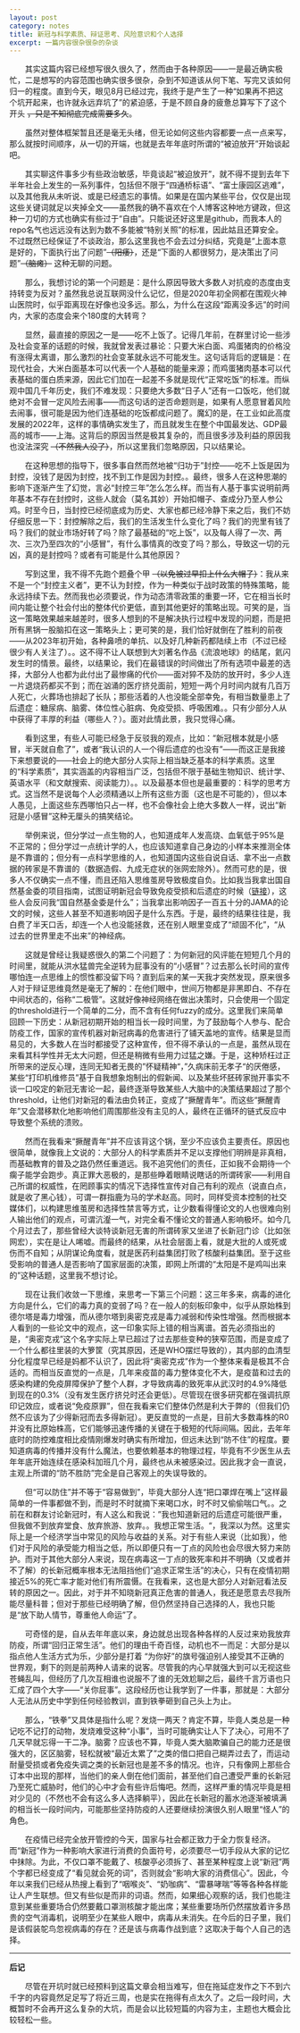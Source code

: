 ```yaml
---
layout: post
category: notes
title: 新冠与科学素质、辩证思考、风险意识和个人选择
excerpt: 一篇内容很杂很杂的杂谈
---
```


&emsp;&emsp;其实这篇内容已经想写很久很久了，然而由于各种原因——一是最近确实极忙，二是想写的内容范围也确实很多很杂，杂到不知道该从何下笔、写完又该如何归一的程度。直到今天，眼见8月已经过完，我终于是产生了一种“如果再不把这个坑开起来，也许就永远弃坑了”的紧迫感，于是不顾自身的疲惫总算写下了这个开头 ~~，只是不知彻底完成需要多久~~。

&emsp;&emsp;虽然对整体框架暂且还是毫无头绪，但无论如何这些内容都要一点一点来写，那么就按时间顺序，从一切的开端，也就是去年年底时所谓的“被迫放开”开始谈起吧。

&emsp;&emsp;其实聊这件事多少有些政治敏感，毕竟谈起“被迫放开”，就不得不提到去年下半年社会上发生的一系列事件，包括但不限于“四通桥标语”、“富士康园区逃难”，以及其他我从未听说、或是已经遗忘的事情。如果是在国内某些平台，仅仅是出现这些关键词就足以夹掉全文——虽然我的确不喜欢在个人博客这种地方键政，但这种一刀切的方式也确实有些过于“自由”。只能说还好这里是github，而我本人的repo名气也远远没有达到为数不多能被“特别关照”的标准，因此姑且还算安全。不过既然已经保证了不谈政治，那么这里我也不会去过分纠结，究竟是“上面本意是好的，下面执行出了问题”~~（阳痿）~~，还是“下面的人都很努力，是决策出了问题”~~（脑瘫）~~ 这种无聊的问题。

&emsp;&emsp;那么，我想讨论的第一个问题是：是什么原因导致大多数人对抗疫的态度由支持转变为反对？虽然我总说互联网没什么记忆，但是2020年初全网都在围观火神山医院时，似乎距离现在好像也没多远。那么，为什么在这段“距离没多远”的时间内，大家的态度会来个180度的大转弯？

&emsp;&emsp;显然，最直接的原因之一是——吃不上饭了。记得几年前，在群里讨论一些涉及社会变革的话题的时候，我就曾发表过暴论：只要大米白面、鸡蛋猪肉的价格没有涨得太离谱，那么激烈的社会变革就永远不可能发生。这句话背后的逻辑是：在现代社会，大米白面基本可以代表一个人基础的能量来源；而鸡蛋猪肉基本可以代表基础的蛋白质来源，因此它们加在一起差不多就是现代“正常吃饭”的标准。而纵观中国几千年历史，我们不难发现：只要绝大多数“日子人”还有一口饭吃，他们就绝对不会冒一定风险去闹事——而这句话的逆否命题则是，如果有人愿意冒着风险去闹事，很可能是因为他们连基础的吃饭都成问题了。魔幻的是，在工业如此高度发展的2022年，这样的事情确实发生了，而且就发生在整个中国最发达、GDP最高的城市——上海。这背后的原因当然是极其复杂的，而且很多涉及利益的原因我也没法深究 ~~（不然我人没了）~~，所以这里我们忽略原因，只以结果论。

&emsp;&emsp;在这种思想的指导下，很多事自然而然地被“归功于”封控——吃不上饭是因为封控，没钱了是因为封控，找不到工作是因为封控。。最终，很多人在这种思潮的影响下逐渐产生了幻觉，言必“封控三年”怎么怎么样。而当有人基于事实说明前两年基本不存在封控时，这些人就会（莫名其妙）开始扣帽子、查成分乃至人参公鸡。时至今日，当封控已经彻底成为历史、大家也都已经冷静下来之后，我们不妨仔细反思一下：封控解除之后，我们的生活发生什么变化了吗？我们的兜里有钱了吗？我们的就业市场好转了吗？除了最基础的“吃上饭”，以及每人得了一次、两次、三次乃至四次的“小感冒”，有什么事情真的改变了吗？那么，导致这一切的元凶，真的是封控吗？或者有可能是什么其他原因？

&emsp;&emsp;写到这里，我不得不先跑个题叠个甲 ~~（以免被过早扣上什么大帽子）~~：我从来不是一个“封控主义者”，更不认为封控，作为一种类似于战时政策的特殊策略，能永远持续下去。然而我也必须要说，作为动态清零政策的重要一环，它在相当长时间内能让整个社会付出的整体代价更低，直到其他更好的策略出现。可笑的是，当这一策略效果越来越差时，很多人想到的不是解决执行过程中发现的问题，而是把所有黑锅一股脑扣在这一策略头上；更可笑的是，我们恰好就倒在了胜利的前夜——从2023年初开始，各种鼻喷的单抗、以及好几种新药都陆续上市（不过已经很少有人关注了）。。这不得不让人联想到大刘著名作品《流浪地球》的结尾，氦闪发生时的情景。最终，以结果论，我们在最错误的时间做出了所有选项中最差的选择，大部分人也都为此付出了最惨痛的代价——面对猝不及防的放开时，多少人连一片退烧药都买不到；而在汹涌的医疗挤兑面前，短短一两个月时间内就有几百万人死亡，火葬场也排起了长队；那些活着的人也没能全部幸免，有相当数量患上了后遗症：糖尿病、脑雾、体位性心脏病、免疫受损、呼吸困难。。只有少部分人从中获得了丰厚的利益（哪些人？）。面对此情此景，我只觉得心痛。

&emsp;&emsp;看到这里，有些人可能已经急于反驳我的观点，比如：“新冠根本就是小感冒，半天就自愈了”，或者“我认识的人一个得后遗症的也没有”——而这正是我接下来想要说的——社会上的绝大部分人实际上相当缺乏基本的科学素质。这里的“科学素质”，其实涵盖的内容相当广泛，包括但不限于基础生物知识、统计学、英语水平（和文献搜索、阅读能力）。。以及最基本但也是最重要的：科学的思考方式。这当然不是说每个人必须精通以上所有这些方面（这也是不可能的），但以本人愚见，上面这些东西哪怕只占一样，也不会像社会上绝大多数人一样，说出“新冠是小感冒”这种无厘头的搞笑结论。

&emsp;&emsp;举例来说，但分学过一点生物的人，也知道成年人发高烧、血氧低于95%是不正常的；但分学过一点统计学的人，也应该知道拿自己身边的小样本来推测全体是不靠谱的；但分有一点科学思维的人，也知道国内这些自说自话、拿不出一点数据的砖家是不靠谱的（数据造假、九成无症状的张网宏除外）。然而可悲的是，很多人不仅确实一点不懂，而且还陷入思维茧房导致极度自负。比如我当我拿出国自然基金委的项目指南，试图证明新冠会导致免疫受损和后遗症的时候（[链接](https://www.nsfc.gov.cn/publish/portal0/tab434/info90135.htm)），这些人会反问我“国自然基金委是什么”；当我拿出影响因子一百五十分的JAMA的论文的时候，这些人甚至不知道影响因子是什么东西。于是，最终的结果往往是，我白费了半天口舌，却连一个人也没能拯救，还在别人眼里变成了“顽固不化”，“从过去的世界里走不出来”的神经病。

&emsp;&emsp;这就是曾经让我疑惑很久的第二个问题了：为何新冠的风评能在短短几个月的时间里，就能从洪水猛兽完全逆转为屁事没有的“小感冒”？过去那么长时间的宣传哪怕连一点思维上的惯性都没留下吗？直到后来的某一天我才突然发现，原来很多人对于辩证思维竟然是毫无了解的：在他们眼中，世间万物都是非黑即白、不存在中间状态的，俗称“二极管”。这就好像神经网络在做出决策时，只会使用一个固定的threshold进行一个简单的二分，而不含有任何fuzzy的成分。这里我们来简单回顾一下历史：从新冠初期开始的相当长一段时间里，为了鼓励每个人参与、配合防疫工作，国家的宣传机器对新冠病毒的危害进行了铺天盖地的宣传。结果是显而易见的，大多数人在当时都接受了这种宣传，但不得不承认的一点是，虽然从现在来看其科学性并无太大问题，但还是稍微有些用力过猛之嫌。于是，这种矫枉过正所带来的逆反心理，连同无知者无畏的”怀疑精神“，”久病床前无孝子“的厌倦感，某些“打印机维修员”基于自我想象炮制出的假新闻、以及某些坏胚砖家抛开事实不谈一口咬定的新冠无害论一起，最终逐渐导致某些人大脑中的决策结果超过了那个threshold，让他们对新冠的看法由负转正，变成了“撅醒青年”。而这些“撅醒青年”又会潜移默化地影响他们周围那些没有主见的人，最终在正循环的链式反应中导致整个系统的溃败。

&emsp;&emsp;然而在我看来“撅醒青年”并不应该背这个锅，至少不应该负主要责任。原因也很简单，就像我上文说的：大部分人的科学素质并不足以支撑他们明辨是非真相，而基础教育的普及之路仍然任重道远。我不追究他们的责任，正如我不会期待一个瘸子能学会跑步。真正罪大恶极的，是那些睁着眼睛说瞎话的所谓砖家——利用自己所谓的权威性，在罔顾事实的情况下选择性宣传对自己有利的观点（说直白点，就是收了黑心钱），可谓一群指鹿为马的学术赵高。同时，同样受资本控制的社交媒体们，以构建思维茧房和选择性禁言等方式，让少数看得懂论文的人也很难向别人输出他们的观点，可谓沆瀣一气，对完全看不懂论文的普通人影响极坏。如今几个月过去了，那些曾经大谈特谈新冠无害的所谓砖家又坐进了长新冠门诊（比如张网宏），实在是让人唏嘘。而最终的结果，从社会层面上看，就是大批的人或死或伤而不自知；从阴谋论角度看，就是医药利益集团打败了核酸利益集团。至于这些受影响的普通人是否影响了国家层面的决策，即网上所谓的“太阳是不是鸡叫出来的”这种话题，这里我不想讨论。

&emsp;&emsp;现在让我们收敛一下思维，来思考一下第三个问题：这三年多来，病毒的进化方向是什么，它们的毒力真的变弱了吗？在一般人的刻板印象中，似乎从原始株到德尔塔是毒力增强，而从德尔塔到奥密克戎是毒力减弱和传染性增强。然而根据本人看到的一些论文中的观点，这一印象实际上错的相当离谱。首先必须指出的是，“奥密克戎”这个名字实际上早已超过了过去那些变种的狭窄范围，而是变成了一个什么都往里装的大箩筐（究其原因，还是WHO摆烂导致的），其内部的血清型分化程度早已经是妈都不认识了，因此将“奥密克戎”作为一个整体来看是极其不合适的。而相当反直觉的一点是，几年来疫苗的毒力整体变化不大，是疫苗和过去的感染构建的免疫屏障保护了整个人群，才导致病毒的致死率从武汉时的4.9%降低到现在的0.3%（没有发生医疗挤兑时还会更低）。尽管现在很多研究都在强调抗原印记效应，或者说“免疫原罪”，但在我看来它们整体仍然是利大于弊的（但我们仍然不应该为了少得新冠而去多得新冠）。更反直觉的一点是，目前大多数毒株的R0并没有比原始株高，它们能够迅速传播的关键在于极短的代际间隔。因此，去年年底时的防控难度相比疫情刚爆发时确实有所增加，但远未达到“防不住”的程度。要知道病毒的传播并没有什么魔法，也要依赖基本的物理过程，毕竟有不少医生从去年年底开始连续在感染科加班几个月，最终也从未被感染过。因此我才会一直说，主观上所谓的“防不胜防”完全是自己客观上的失误导致的。

&emsp;&emsp;但“可以防住”并不等于“容易做到”，毕竟大部分人连“把口罩焊在嘴上”这样最简单的一件事都做不到，而是时不时就摘下来喝口水，时不时又偷偷喘口气。。之前在和群友讨论新冠时，有人这么和我说：”我也知道新冠的后遗症可能很严重，但我做不到放弃堂食、放弃旅游、放弃。。我想正常生活。“，我深以为然。这里实际上是一个经济学当中常见的风险与收益的关系。对于有些人来说（比如我），他们对于风险的承受能力相当之低，所以即便只有一丁点的风险也会尽很大努力来防护。而对于其他大部分人来说，现在病毒这一丁点的致死率和并不明确（又或者并不了解）的长新冠概率根本无法阻挡他们“追求正常生活”的决心，只有在疫情初期接近5%的死亡率才能对他们有所震慑。在我看来，这也是大部分人对新冠看法反转的原因之一。因此，对于并不知晓新冠真正危害的普通人，我还是愿意去尽我所能尽量科普；但对于那些已经明确了解，但仍然坚持自己选择的人，我也只能是“放下助人情节，尊重他人命运”了。

&emsp;&emsp;可奇怪的是，自从去年年底以来，身边就总出现各种各样的人反过来劝我放弃防疫，所谓“回归正常生活”。他们的理由千奇百怪，动机也不一而足：大部分是以指点他人生活方式为乐，少部分是打着 “为你好”的旗号强迫别人接受其不正确的世界观，剩下的则是前两种人请来的说客。尽管我的内心早就强大到可以无视这些苍蝇乱叫，但经历了几次互相谁也说服不了谁的无效尬聊之后，最终千言万语也只汇成了四个大字——“关你屁事”。这段经历也让我学到了一件事，那就是：大部分人无法从历史中学到任何经验教训，直到铁拳砸到自己头上为止。

&emsp;&emsp;那么，“铁拳”又具体是指什么呢？发烧一两天？肯定不算，毕竟人类总是一种记吃不记打的动物，发烧难受这种“小事”，当时可能确实让人下了决心，可用不了几天早就忘得一干二净。脑雾？应该也不算，毕竟人类大脑欺骗自己的能力还是很强大的，区区脑雾，轻松就被“最近太累了”之类的借口把自己糊弄过去了，而运动耐量受损或者免疫失调之类的长新冠也是差不多的情况。也许，只有像网上那些合订本中出现的那样，当他们的亲人倒在他们面前，甚至他们自己遭受严重的长新冠乃至死亡威胁时，他们的心中才会有些许后悔吧。然而，这样严重的情况毕竟是相对少见的（不然也不会有这么多人选择躺平），因此在长新冠的蓄水池逐渐被填满的相当长一段时间内，可能那些坚持防疫的人还要继续扮演很久别人眼里“怪人”的角色。

&emsp;&emsp;在疫情已经完全放开管控的今天，国家与社会都正致力于全力恢复经济。而“新冠”作为一种影响大家进行消费的负面符号，必须要尽一切手段从大家的记忆中抹除。为此，不仅口罩不能戴了、核酸亭必须拆了、甚至某种程度上说“新冠”两个字都已经变成了“看见就会死的词”，否则就会“影响大家的消费信心”。因此，今年以来我们已经从热搜上看到了“咽喉炎”、“奶咖病”、“雷暴哮喘”等等各种各样能让人产生联想。但又有些似是而非的词语。然而，如果细心观察的话，我们也能注意到某些重要场合仍然要戴口罩测核酸才能出席；某些重要场所仍然摆放着许多昂贵的空气消毒机，说明至少在某些人眼中，病毒从未消失。在今后的日子里，我们是该假装鸵鸟忽视病毒的存在？还是该与病毒作战到底？这取决于每个人自己的选择。

---

**后记**

&emsp;&emsp;尽管在开坑时就已经预料到这篇文章会相当难写，但在拖延症发作之下不到六千字的内容竟然足足写了将近三周，也是实在拖得有点太久了。之后一段时间，大概暂时不会再开这么复杂的大坑，而是会以比较短篇的内容为主，主题也大概会比较轻松一些。
